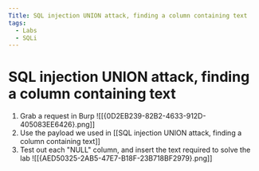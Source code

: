 ```yaml
---
Title: SQL injection UNION attack, finding a column containing text
tags:
  - Labs
  - SQLi
---
```

# SQL injection UNION attack, finding a column containing text
1. Grab a request in Burp
![[{0D2EB239-82B2-4633-912D-405083EE6426}.png]]
2. Use the payload we used in [[SQL injection UNION attack, finding a column containing text]]
3. Test out each "NULL" column, and insert the text required to solve the lab
![[{AED50325-2AB5-47E7-B18F-23B718BF2979}.png]]






